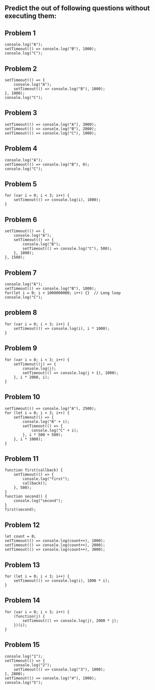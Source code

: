 ## Predict the out of following questions without executing them:

## Problem 1

```
console.log("A");
setTimeout(() => console.log("B"), 1000);
console.log("C");
```

## Problem 2

```
setTimeout(() => {
    console.log("A");
    setTimeout(() => console.log("B"), 1000);
}, 1000);
console.log("C");
```

## Problem 3

```
setTimeout(() => console.log("A"), 3000);
setTimeout(() => console.log("B"), 2000);
setTimeout(() => console.log("C"), 1000);
```

## Problem 4

```
console.log("A");
setTimeout(() => console.log("B"), 0);
console.log("C");
```

## Problem 5

```
for (var i = 0; i < 3; i++) {
    setTimeout(() => console.log(i), 1000);
}
```

## Problem 6

```
setTimeout(() => {
    console.log("A");
    setTimeout(() => {
        console.log("B");
        setTimeout(() => console.log("C"), 500);
    }, 1000);
}, 1500);
```

## Problem 7

```
console.log("A");
setTimeout(() => console.log("B"), 1000);
for(let i = 0; i < 1000000000; i++) {}  // Long loop
console.log("C");
```

## problem 8

```
for (var i = 0; i < 3; i++) {
    setTimeout(() => console.log(i), i * 1000);
}
```

## Problem 9

```
for (var i = 0; i < 3; i++) {
    setTimeout((j) => {
        console.log(j);
        setTimeout(() => console.log(j + 1), 1000);
    }, i * 2000, i);
}
```

## Problem 10

```
setTimeout(() => console.log("A"), 2500);
for (let i = 0; i < 3; i++) {
    setTimeout(() => {
        console.log("B" + i);
        setTimeout(() => {
            console.log("C" + i);
        }, i * 500 + 500);
    }, i * 1000);
}
```

## Problem 11

```
function first(callback) {
    setTimeout(() => {
        console.log("first");
        callback();
    }, 500);
}
function second() {
    console.log("second");
}
first(second);
```

## Problem 12

```
let count = 0;
setTimeout(() => console.log(count++), 1000);
setTimeout(() => console.log(count++), 2000);
setTimeout(() => console.log(count++), 3000);
```

## Problem 13

```
for (let i = 0; i < 3; i++) {
    setTimeout(() => console.log(i), 1000 * i);
}
```

## Problem 14

```
for (var i = 0; i < 3; i++) {
    (function(j) {
        setTimeout(() => console.log(j), 2000 * j);
    })(i);
}
```

## Problem 15

```
console.log("1");
setTimeout(() => {
    console.log("2");
    setTimeout(() => console.log("3"), 1000);
}, 2000);
setTimeout(() => console.log("4"), 1000);
console.log("5");
```
